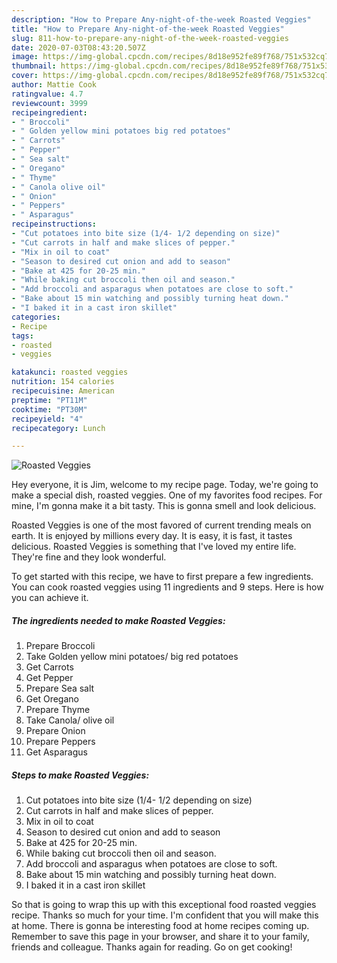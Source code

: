 ```yaml
---
description: "How to Prepare Any-night-of-the-week Roasted Veggies"
title: "How to Prepare Any-night-of-the-week Roasted Veggies"
slug: 811-how-to-prepare-any-night-of-the-week-roasted-veggies
date: 2020-07-03T08:43:20.507Z
image: https://img-global.cpcdn.com/recipes/8d18e952fe89f768/751x532cq70/roasted-veggies-recipe-main-photo.jpg
thumbnail: https://img-global.cpcdn.com/recipes/8d18e952fe89f768/751x532cq70/roasted-veggies-recipe-main-photo.jpg
cover: https://img-global.cpcdn.com/recipes/8d18e952fe89f768/751x532cq70/roasted-veggies-recipe-main-photo.jpg
author: Mattie Cook
ratingvalue: 4.7
reviewcount: 3999
recipeingredient:
- " Broccoli"
- " Golden yellow mini potatoes big red potatoes"
- " Carrots"
- " Pepper"
- " Sea salt"
- " Oregano"
- " Thyme"
- " Canola olive oil"
- " Onion"
- " Peppers"
- " Asparagus"
recipeinstructions:
- "Cut potatoes into bite size (1/4- 1/2 depending on size)"
- "Cut carrots in half and make slices of pepper."
- "Mix in oil to coat"
- "Season to desired cut onion and add to season"
- "Bake at 425 for 20-25 min."
- "While baking cut broccoli then oil and season."
- "Add broccoli and asparagus when potatoes are close to soft."
- "Bake about 15 min watching and possibly turning heat down."
- "I baked it in a cast iron skillet"
categories:
- Recipe
tags:
- roasted
- veggies

katakunci: roasted veggies 
nutrition: 154 calories
recipecuisine: American
preptime: "PT11M"
cooktime: "PT30M"
recipeyield: "4"
recipecategory: Lunch

---
```



![Roasted Veggies](https://img-global.cpcdn.com/recipes/8d18e952fe89f768/751x532cq70/roasted-veggies-recipe-main-photo.jpg)

Hey everyone, it is Jim, welcome to my recipe page. Today, we're going to make a special dish, roasted veggies. One of my favorites food recipes. For mine, I'm gonna make it a bit tasty. This is gonna smell and look delicious.



Roasted Veggies is one of the most favored of current trending meals on earth. It is enjoyed by millions every day. It is easy, it is fast, it tastes delicious. Roasted Veggies is something that I've loved my entire life. They're fine and they look wonderful.


To get started with this recipe, we have to first prepare a few ingredients. You can cook roasted veggies using 11 ingredients and 9 steps. Here is how you can achieve it.

<!--inarticleads1-->

##### The ingredients needed to make Roasted Veggies:

1. Prepare  Broccoli
1. Take  Golden yellow mini potatoes/ big red potatoes
1. Get  Carrots
1. Get  Pepper
1. Prepare  Sea salt
1. Get  Oregano
1. Prepare  Thyme
1. Take  Canola/ olive oil
1. Prepare  Onion
1. Prepare  Peppers
1. Get  Asparagus




<!--inarticleads2-->

##### Steps to make Roasted Veggies:

1. Cut potatoes into bite size (1/4- 1/2 depending on size)
1. Cut carrots in half and make slices of pepper.
1. Mix in oil to coat
1. Season to desired cut onion and add to season
1. Bake at 425 for 20-25 min.
1. While baking cut broccoli then oil and season.
1. Add broccoli and asparagus when potatoes are close to soft.
1. Bake about 15 min watching and possibly turning heat down.
1. I baked it in a cast iron skillet




So that is going to wrap this up with this exceptional food roasted veggies recipe. Thanks so much for your time. I'm confident that you will make this at home. There is gonna be interesting food at home recipes coming up. Remember to save this page in your browser, and share it to your family, friends and colleague. Thanks again for reading. Go on get cooking!
